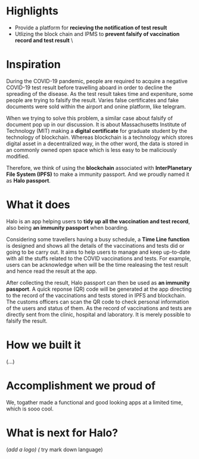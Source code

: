 # Highlights

* Provide a platform for **recieving the notification of test result**
* Utlizing the block chain and IPMS to **prevent falsify of vaccination record and test result** \\


# Inspiration

During the COVID-19 pandemic, people are required to acquire a negative COVID-19 test result before travelling aboard in order to decline the spreading of the disease. As the test result takes time and expeniture, some people are trying to falsify the result. Varies false certificates and fake documents were sold within the airport and onine platform, like telegram. <br/>

When we trying to solve this problem, a similar case about falsify of document pop up in our discussion. It is about Massachusetts Institute of Technology (MIT) making a **digital certificate** for graduate student by the technology of blockchain. Whereas blockchain is a technology which stores digital asset in a decentralized way, in the other word, the data is stored in an commonly owned open space which is less easy to be maliciously modified. <br/>

Therefore, we think of using the **blockchain** associated with **InterPlanetary File System (IPFS)** to make a immunity passport. And we proudly named it as **Halo passport**.


# What it does

Halo is an app helping users to **tidy up all the vaccination and test record**, also being **an immunity passport** when boarding.

Considering some travellers having a busy schedule, a **Time Line function** is designed and shows all the details of the vaccinations and tests did or going to be carry out. It aims to help users to manage and keep up-to-date with all the stuffs related to the COVID vaccinations and tests. For example, users can be acknowledge when will be the time realeasing the test result and hence read the result at the app.

After collecting the result, Halo passport can then be used as **an immunity passport**. A quick reponse (QR) code will be generated at the app directing to the record of the vaccinations and tests stored in IPFS and blockchain. The customs officers can scan the QR code to check personal information of the users and status of them. As the record of vaccinations and tests are directly sent from  the clinic, hospital and laboratory. It is merely possible to falsify the result.



# How we built it
(...)


# Accomplishment we proud of

We, togather made a functional and good looking apps at a limited time, which is sooo cool.


# What is next for Halo?




(*add a logo)
(* try mark down language)
